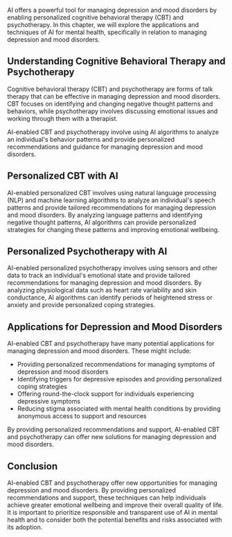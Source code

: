 

AI offers a powerful tool for managing depression and mood disorders by enabling personalized cognitive behavioral therapy (CBT) and psychotherapy. In this chapter, we will explore the applications and techniques of AI for mental health, specifically in relation to managing depression and mood disorders.

Understanding Cognitive Behavioral Therapy and Psychotherapy
------------------------------------------------------------

Cognitive behavioral therapy (CBT) and psychotherapy are forms of talk therapy that can be effective in managing depression and mood disorders. CBT focuses on identifying and changing negative thought patterns and behaviors, while psychotherapy involves discussing emotional issues and working through them with a therapist.

AI-enabled CBT and psychotherapy involve using AI algorithms to analyze an individual's behavior patterns and provide personalized recommendations and guidance for managing depression and mood disorders.

Personalized CBT with AI
------------------------

AI-enabled personalized CBT involves using natural language processing (NLP) and machine learning algorithms to analyze an individual's speech patterns and provide tailored recommendations for managing depression and mood disorders. By analyzing language patterns and identifying negative thought patterns, AI algorithms can provide personalized strategies for changing these patterns and improving emotional wellbeing.

Personalized Psychotherapy with AI
----------------------------------

AI-enabled personalized psychotherapy involves using sensors and other data to track an individual's emotional state and provide tailored recommendations for managing depression and mood disorders. By analyzing physiological data such as heart rate variability and skin conductance, AI algorithms can identify periods of heightened stress or anxiety and provide personalized coping strategies.

Applications for Depression and Mood Disorders
----------------------------------------------

AI-enabled CBT and psychotherapy have many potential applications for managing depression and mood disorders. These might include:

* Providing personalized recommendations for managing symptoms of depression and mood disorders
* Identifying triggers for depressive episodes and providing personalized coping strategies
* Offering round-the-clock support for individuals experiencing depressive symptoms
* Reducing stigma associated with mental health conditions by providing anonymous access to support and resources

By providing personalized recommendations and support, AI-enabled CBT and psychotherapy can offer new solutions for managing depression and mood disorders.

Conclusion
----------

AI-enabled CBT and psychotherapy offer new opportunities for managing depression and mood disorders. By providing personalized recommendations and support, these techniques can help individuals achieve greater emotional wellbeing and improve their overall quality of life. It is important to prioritize responsible and transparent use of AI in mental health and to consider both the potential benefits and risks associated with its adoption.
